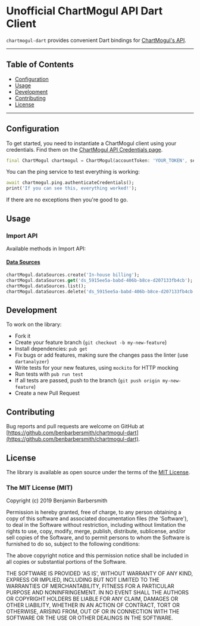 # Unofficial ChartMogul API Dart Client

`chartmogul-dart` provides convenient Dart bindings for [ChartMogul's API](https://dev.chartmogul.com).

----

## Table of Contents

* [Configuration](#configuration)
* [Usage](#usage)
* [Development](#development)
* [Contributing](#contributing)
* [License](#license)

----

## Configuration

To get started, you need to instantiate a ChartMogul client using your credentials. Find them on the [ChartMogul API Credentials page](https://app.chartmogul.com/#/admin/api).

```dart
final ChartMogul chartmogul = ChartMogul(accountToken: 'YOUR_TOKEN', secretKey: 'YOUR_KEY');
```

You can the ping service to test everything is working:

```dart
await chartmogul.ping.authenticateCredentials();
print('If you can see this, everything worked!');
```

If there are no exceptions then you're good to go.

## Usage

### Import API

Available methods in Import API:

#### [Data Sources](https://dev.chartmogul.com/docs/data-sources)

```dart
chartMogul.dataSources.create('In-house billing');
chartMogul.dataSources.get('ds_5915ee5a-babd-406b-b8ce-d207133fb4cb');
chartMogul.dataSources.list();
chartMogul.dataSources.delete('ds_5915ee5a-babd-406b-b8ce-d207133fb4cb');
```


## Development

To work on the library:

* Fork it
* Create your feature branch (`git checkout -b my-new-feature`)
* Install dependencies: `pub get`
* Fix bugs or add features, making sure the changes pass the linter (use `dartanalyzer`)
* Write tests for your new features, using `mockito` for HTTP mocking
* Run tests with `pub run test`
* If all tests are passed, push to the branch (`git push origin my-new-feature`)
* Create a new Pull Request

## Contributing

Bug reports and pull requests are welcome on GitHub at [https://github.com/benbarbersmith/chartmogul-dart](https://github.com/benbarbersmith/chartmogul-dart).

## License

The library is available as open source under the terms of the [MIT License](http://opensource.org/licenses/MIT).

### The MIT License (MIT)

Copyright (c) 2019 Benjamin Barbersmith

Permission is hereby granted, free of charge, to any person obtaining a copy of this software and associated documentation files (the 'Software'), to deal in the Software without restriction, including without limitation the rights to use, copy, modify, merge, publish, distribute, sublicense, and/or sell copies of the Software, and to permit persons to whom the Software is furnished to do so, subject to the following conditions:

The above copyright notice and this permission notice shall be included in all copies or substantial portions of the Software.

THE SOFTWARE IS PROVIDED 'AS IS', WITHOUT WARRANTY OF ANY KIND, EXPRESS OR IMPLIED, INCLUDING BUT NOT LIMITED TO THE WARRANTIES OF MERCHANTABILITY, FITNESS FOR A PARTICULAR PURPOSE AND NONINFRINGEMENT. IN NO EVENT SHALL THE AUTHORS OR COPYRIGHT HOLDERS BE LIABLE FOR ANY CLAIM, DAMAGES OR OTHER LIABILITY, WHETHER IN AN ACTION OF CONTRACT, TORT OR OTHERWISE, ARISING FROM, OUT OF OR IN CONNECTION WITH THE SOFTWARE OR THE USE OR OTHER DEALINGS IN THE SOFTWARE.
